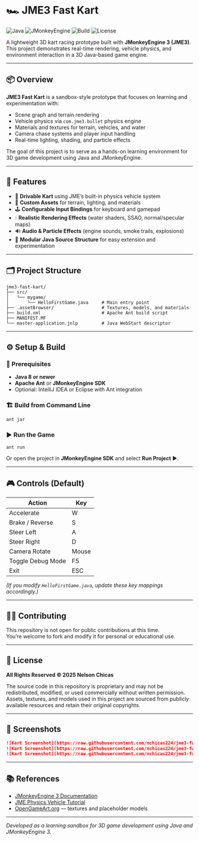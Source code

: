 # 🏎️ JME3 Fast Kart

![Java](https://img.shields.io/badge/Java-8%2B-blue)
![JMonkeyEngine](https://img.shields.io/badge/JMonkeyEngine-3.x-orange)
![Build](https://img.shields.io/badge/Build-Apache%20Ant-lightgrey)
![License](https://img.shields.io/badge/License-All%20Rights%20Reserved-red)

A lightweight 3D kart racing prototype built with **JMonkeyEngine 3 (JME3)**.  
This project demonstrates real-time rendering, vehicle physics, and environment interaction in a 3D Java-based game engine.

---

## 📦 Overview

**JME3 Fast Kart** is a sandbox-style prototype that focuses on learning and experimentation with:
- Scene graph and terrain rendering
- Vehicle physics via `com.jme3.bullet` physics engine
- Materials and textures for terrain, vehicles, and water
- Camera chase systems and player input handling
- Real-time lighting, shading, and particle effects

The goal of this project is to serve as a hands-on learning environment for 3D game development using Java and JMonkeyEngine.

---

## 🧩 Features

- 🏁 **Drivable Kart** using JME’s built-in physics vehicle system  
- 🌄 **Custom Assets** for terrain, lighting, and materials  
- 🕹️ **Configurable Input Bindings** for keyboard and gamepad  
- 💧 **Realistic Rendering Effects** (water shaders, SSAO, normal/specular maps)  
- 🔊 **Audio & Particle Effects** (engine sounds, smoke trails, explosions)  
- 🧠 **Modular Java Source Structure** for easy extension and experimentation  

---

## 🗂️ Project Structure

```
jme3-fast-kart/
├── src/
│   └── mygame/
│       └── HelloFirstGame.java     # Main entry point
├── .assetBrowser/                  # Textures, models, and materials
├── build.xml                       # Apache Ant build script
├── MANIFEST.MF
└── master-application.jnlp         # Java WebStart descriptor
```

---

## ⚙️ Setup & Build

### 🧰 Prerequisites

- **Java 8 or newer**
- **Apache Ant** or **JMonkeyEngine SDK**  
- Optional: IntelliJ IDEA or Eclipse with Ant integration

### 🏗️ Build from Command Line

```bash
ant jar
```

### ▶️ Run the Game

```bash
ant run
```

Or open the project in **JMonkeyEngine SDK** and select **Run Project** ▶️.

---

## 🎮 Controls (Default)

| Action | Key |
|--------|-----|
| Accelerate | W |
| Brake / Reverse | S |
| Steer Left | A |
| Steer Right | D |
| Camera Rotate | Mouse |
| Toggle Debug Mode | F5 |
| Exit | ESC |

*(If you modify `HelloFirstGame.java`, update these key mappings accordingly.)*

---

## 🧑‍💻 Contributing

This repository is not open for public contributions at this time.  
You’re welcome to fork and modify it for personal or educational use.

---

## 🪪 License

**All Rights Reserved © 2025 Nelson Chicas**

The source code in this repository is proprietary and may not be redistributed, modified, or used commercially without written permission.  
Assets, textures, and models used in this project are sourced from publicly available resources and retain their original copyrights.

---

## 📸 Screenshots
```markdown
![Kart Screenshot](https://raw.githubusercontent.com/nchicas224/jme3-fast-kart/main/assets/screenshots/screenshot-1.jpeg)
![Kart Screenshot](https://raw.githubusercontent.com/nchicas224/jme3-fast-kart/main/assets/screenshots/screenshot-2.jpeg)
![Kart Screenshot](https://raw.githubusercontent.com/nchicas224/jme3-fast-kart/main/assets/screenshots/screenshot-3.jpeg)
```

---

## 📚 References

- [JMonkeyEngine 3 Documentation](https://wiki.jmonkeyengine.org/)
- [JME Physics Vehicle Tutorial](https://wiki.jmonkeyengine.org/docs/3.5/tutorials/physics_vehicle.html)
- [OpenGameArt.org](https://opengameart.org/) — textures and placeholder models

---

*Developed as a learning sandbox for 3D game development using Java and JMonkeyEngine 3.*

